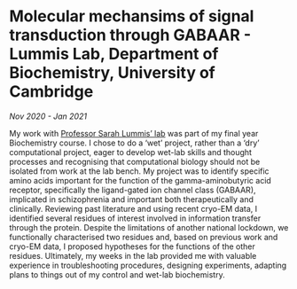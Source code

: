 # Molecular mechansims of signal transduction through GABAAR - Lummis Lab, Department of Biochemistry, University of Cambridge
_Nov 2020 - Jan 2021_

My work with [Professor Sarah Lummis’ lab](https://www.bioc.cam.ac.uk/research/lummis) was part of my final year Biochemistry course. I chose to do a ‘wet’ project, rather than a ‘dry’ computational project, eager to develop wet-lab skills and thought processes and recognising that computational biology should not be isolated from work at the lab bench. My project was to identify specific amino acids important for the function of the gamma-aminobutyric acid receptor, specifically the ligand-gated ion channel class (GABAAR), implicated in schizophrenia and important both therapeutically and clinically. Reviewing past literature and using recent cryo-EM data, I identified several residues of interest involved in information transfer through the protein. Despite the limitations of another national lockdown, we functionally characterised two residues and, based on previous work and cryo-EM data, I proposed hypotheses for the functions of the other residues. Ultimately, my weeks in the lab provided me with valuable experience in troubleshooting procedures, designing experiments, adapting plans to things out of my control and wet-lab biochemistry.
